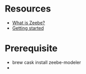 # Resources

- [What is Zeebe?](https://docs.zeebe.io/introduction/what-is-zeebe.html)
- [Getting started](https://docs.zeebe.io/getting-started/index.html)

# Prerequisite

- brew cask install zeebe-modeler
-

